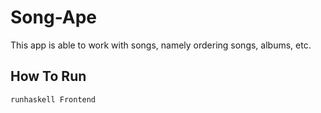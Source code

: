 # Song-Ape

This app is able to work with songs, namely ordering songs, albums, etc.

## How To Run

`runhaskell Frontend`